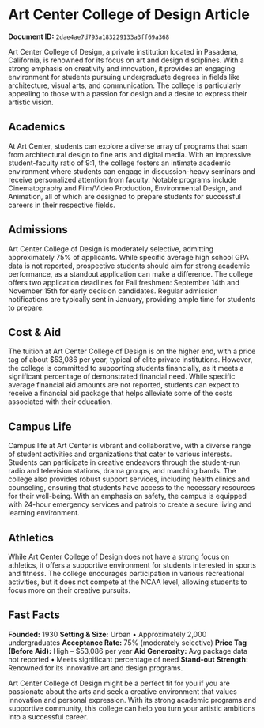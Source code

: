 # Art Center College of Design Article

**Document ID:** `2dae4ae7d793a183229133a3ff69a368`

Art Center College of Design, a private institution located in Pasadena, California, is renowned for its focus on art and design disciplines. With a strong emphasis on creativity and innovation, it provides an engaging environment for students pursuing undergraduate degrees in fields like architecture, visual arts, and communication. The college is particularly appealing to those with a passion for design and a desire to express their artistic vision.

## Academics
At Art Center, students can explore a diverse array of programs that span from architectural design to fine arts and digital media. With an impressive student-faculty ratio of 9:1, the college fosters an intimate academic environment where students can engage in discussion-heavy seminars and receive personalized attention from faculty. Notable programs include Cinematography and Film/Video Production, Environmental Design, and Animation, all of which are designed to prepare students for successful careers in their respective fields.

## Admissions
Art Center College of Design is moderately selective, admitting approximately 75% of applicants. While specific average high school GPA data is not reported, prospective students should aim for strong academic performance, as a standout application can make a difference. The college offers two application deadlines for Fall freshmen: September 14th and November 15th for early decision candidates. Regular admission notifications are typically sent in January, providing ample time for students to prepare.

## Cost & Aid
The tuition at Art Center College of Design is on the higher end, with a price tag of about $53,086 per year, typical of elite private institutions. However, the college is committed to supporting students financially, as it meets a significant percentage of demonstrated financial need. While specific average financial aid amounts are not reported, students can expect to receive a financial aid package that helps alleviate some of the costs associated with their education.

## Campus Life
Campus life at Art Center is vibrant and collaborative, with a diverse range of student activities and organizations that cater to various interests. Students can participate in creative endeavors through the student-run radio and television stations, drama groups, and marching bands. The college also provides robust support services, including health clinics and counseling, ensuring that students have access to the necessary resources for their well-being. With an emphasis on safety, the campus is equipped with 24-hour emergency services and patrols to create a secure living and learning environment.

## Athletics
While Art Center College of Design does not have a strong focus on athletics, it offers a supportive environment for students interested in sports and fitness. The college encourages participation in various recreational activities, but it does not compete at the NCAA level, allowing students to focus more on their creative pursuits.

## Fast Facts
**Founded:** 1930
**Setting & Size:** Urban • Approximately 2,000 undergraduates
**Acceptance Rate:** 75% (moderately selective)
**Price Tag (Before Aid):** High – $53,086 per year
**Aid Generosity:** Avg package data not reported • Meets significant percentage of need
**Stand-out Strength:** Renowned for its innovative art and design programs.

Art Center College of Design might be a perfect fit for you if you are passionate about the arts and seek a creative environment that values innovation and personal expression. With its strong academic programs and supportive community, this college can help you turn your artistic ambitions into a successful career.
